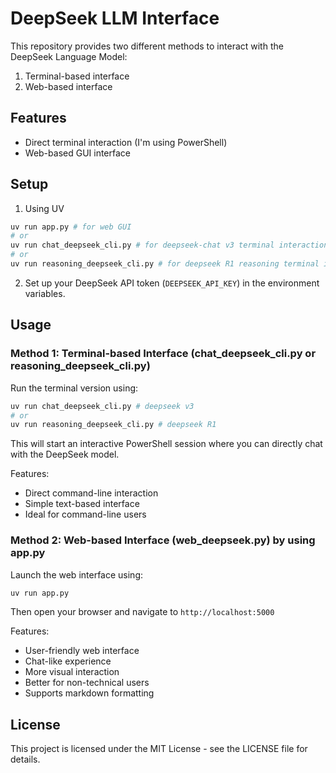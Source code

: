 # DeepSeek LLM Interface

This repository provides two different methods to interact with the DeepSeek Language Model:
1. Terminal-based interface
2. Web-based interface

## Features
- Direct terminal interaction (I'm using PowerShell)
- Web-based GUI interface

## Setup

1. Using UV
```bash
uv run app.py # for web GUI
# or
uv run chat_deepseek_cli.py # for deepseek-chat v3 terminal interaction
# or
uv run reasoning_deepseek_cli.py # for deepseek R1 reasoning terminal interaction
```

2. Set up your DeepSeek API token (`DEEPSEEK_API_KEY`) in the environment variables.

## Usage

### Method 1: Terminal-based Interface (chat_deepseek_cli.py or reasoning_deepseek_cli.py)

Run the terminal version using:
```bash
uv run chat_deepseek_cli.py # deepseek v3
# or
uv run reasoning_deepseek_cli.py # deepseek R1
```
This will start an interactive PowerShell session where you can directly chat with the DeepSeek model.

Features:
- Direct command-line interaction
- Simple text-based interface
- Ideal for command-line users

### Method 2: Web-based Interface (web_deepseek.py) by using app.py

Launch the web interface using:
```bash
uv run app.py
```
Then open your browser and navigate to `http://localhost:5000`

Features:
- User-friendly web interface
- Chat-like experience
- More visual interaction
- Better for non-technical users
- Supports markdown formatting

## License

This project is licensed under the MIT License - see the LICENSE file for details.

